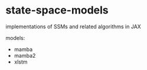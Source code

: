 # state-space-models

implementations of SSMs and related algorithms in JAX

models:
  - mamba
  - mamba2
  - xlstm

